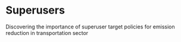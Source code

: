 # Superusers
Discovering the importance of superuser target policies for emission reduction in transportation sector
